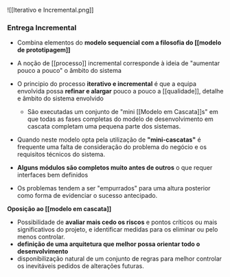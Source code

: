 
![[Iterativo e Incremental.png]]

### Entrega Incremental

- Combina elementos do **modelo sequencial com a filosofia do [[modelo de prototipagem]]**
- A noção de [[processo]] incremental corresponde à ideia de "aumentar pouco a pouco" o âmbito do sistema
- O principio do processo **iterativo e incremental** é que a equipa envolvida possa **refinar e alargar** pouco a pouco a [[qualidade]], detalhe e âmbito do sistema envolvido
	- São executadas um conjunto de "mini [[Modelo em Cascata]]s" em que todas as fases completas do modelo de desenvolvimento em cascata completam uma pequena parte dos sistemas.

- Quando neste modelo opta pela utilização de **"mini-cascatas"** é frequente uma falta de consideração do problema do negócio e os requisitos técnicos do sistema.
- **Alguns módulos são completos muito antes de outros** o que requer interfaces bem definidos
- Os problemas tendem a ser "empurrados" para uma altura posterior como forma de evidenciar o sucesso antecipado.

**Oposição ao [[modelo em cascata]]**
- Possibilidade de **avaliar mais cedo os riscos** e pontos críticos ou mais significativos do projeto, e identificar medidas para os eliminar ou pelo menos controlar.
- **definição de uma arquitetura que melhor possa orientar todo o desenvolvimento**
- disponibilização natural de um conjunto de regras para melhor controlar os inevitáveis pedidos de alterações futuras.